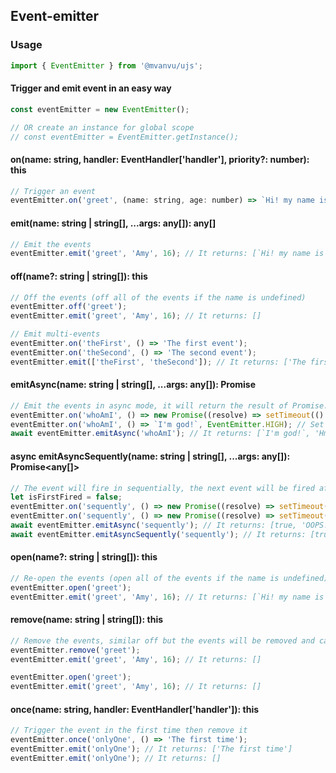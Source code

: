 ## Event-emitter

### Usage

```javascript
import { EventEmitter } from '@mvanvu/ujs';
```

#### Trigger and emit event in an easy way

```javascript
const eventEmitter = new EventEmitter();

// OR create an instance for global scope
// const eventEmitter = EventEmitter.getInstance();
```

#### on(name: string, handler: EventHandler['handler'], priority?: number): this

```javascript
// Trigger an event
eventEmitter.on('greet', (name: string, age: number) => `Hi! my name is ${name}, I'm ${age} years old`);

```

#### emit(name: string | string[], ...args: any[]): any[]

```javascript
// Emit the events
eventEmitter.emit('greet', 'Amy', 16); // It returns: [`Hi! my name is Amy, I'm 16 years old`]
```

#### off(name?: string | string[]): this

```javascript
// Off the events (off all of the events if the name is undefined)
eventEmitter.off('greet');
eventEmitter.emit('greet', 'Amy', 16); // It returns: []

// Emit multi-events
eventEmitter.on('theFirst', () => 'The first event');
eventEmitter.on('theSecond', () => 'The second event');
eventEmitter.emit(['theFirst', 'theSecond']); // It returns: ['The first event', 'The second event']
```

#### emitAsync(name: string | string[], ...args: any[]): Promise<any>

```javascript
// Emit the events in async mode, it will return the result of Promise.all
eventEmitter.on('whoAmI', () => new Promise((resolve) => setTimeout(() => resolve('Hmm! human')))); // Default priority is NORMAL (25)
eventEmitter.on('whoAmI', () => `I'm god!`, EventEmitter.HIGH); // Set the priority is higher (100)
await eventEmitter.emitAsync('whoAmI'); // It returns: [`I'm god!`, 'Hmm! human']
```

#### async emitAsyncSequently(name: string | string[], ...args: any[]): Promise<any[]>

```javascript
// The event will fire in sequentially, the next event will be fired after the previous event fired
let isFirstFired = false;
eventEmitter.on('sequently', () => new Promise((resolve) => setTimeout(() => resolve((isFirstFired = true)), 100)));
eventEmitter.on('sequently', () => new Promise((resolve) => setTimeout(() => resolve(isFirstFired ? 'OK' : 'OOPS!'), 50)));
await eventEmitter.emitAsync('sequently'); // It returns: [true, 'OOPS!']
await eventEmitter.emitAsyncSequently('sequently'); // It returns: [true, 'OK']
```

#### open(name?: string | string[]): this

```javascript
// Re-open the events (open all of the events if the name is undefined)
eventEmitter.open('greet');
eventEmitter.emit('greet', 'Amy', 16); // It returns: [`Hi! my name is Amy, I'm 16 years old`]
```

#### remove(name: string | string[]): this

```javascript
// Remove the events, similar off but the events will be removed and can't re-open (remove all of the events if the name is undefined)
eventEmitter.remove('greet');
eventEmitter.emit('greet', 'Amy', 16); // It returns: []

eventEmitter.open('greet');
eventEmitter.emit('greet', 'Amy', 16); // It returns: []
```

#### once(name: string, handler: EventHandler['handler']): this

```javascript
// Trigger the event in the first time then remove it
eventEmitter.once('onlyOne', () => 'The first time');
eventEmitter.emit('onlyOne'); // It returns: ['The first time']
eventEmitter.emit('onlyOne'); // It returns: []
```
